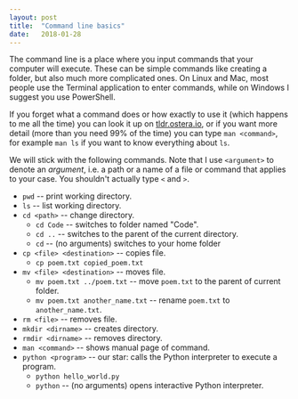 ```yaml
---
layout: post
title:  "Command line basics"
date:   2018-01-28
---
```


The command line is a place where you input commands that your computer will execute. These can be simple commands like
creating a folder, but also much more complicated ones. On Linux and Mac, most people use the Terminal application to
enter commands, while on Windows I suggest you use PowerShell.

If you forget what a command does or how exactly to use it (which happens to me all the time) you can look it up on
[tldr.ostera.io](https://tldr.ostera.io), or if you want more detail (more than you need 99% of the time) you can
type `man <command>`, for example `man ls` if you want to know everything about `ls`.

We will stick with the following commands. Note that I use `<argument>` to denote an *argument*, i.e. a path or a name
of a file or command that applies to your case. You shouldn't actually type `<` and `>`.

- `pwd` -- print working directory.
- `ls` -- list working directory.
- `cd <path>` -- change directory.
  * `cd Code` -- switches to folder named "Code".
  * `cd ..` -- switches to the parent of the current directory.
  * `cd` -- (no arguments) switches to your home folder
- `cp <file> <destination>` -- copies file.
  * `cp poem.txt copied_poem.txt`
- `mv <file> <destination>` -- moves file.
  * `mv poem.txt ../poem.txt` -- move `poem.txt` to the parent of current folder.
  * `mv poem.txt another_name.txt` -- rename `poem.txt` to `another_name.txt`.
- `rm <file>` -- removes file.
- `mkdir <dirname>` -- creates directory.
- `rmdir <dirname>` -- removes directory.
- `man <command>` -- shows manual page of command.
- `python <program>` -- our star: calls the Python interpreter to execute a program.
  * `python hello_world.py`
  * `python` -- (no arguments) opens interactive Python interpreter.
